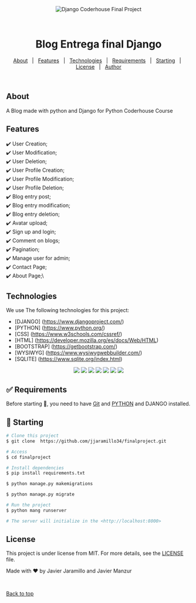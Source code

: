 <div align="center" id="top"> 
  <img src="./.github/app.gif" alt="Django Coderhouse Final Project" />

  &#xa0;

  <!-- <a href="https://djangocoderhouseproject.netlify.app">Demo</a> -->
</div>

<h1 align="center">Blog Entrega final Django</h1>

<!-- 
<p align="center">
  <img alt="Github top language" src="https://img.shields.io/github/languages/top/{{YOUR_GITHUB_USERNAME}}/django-coderhouse-project?color=56BEB8">

  <img alt="Github language count" src="https://img.shields.io/github/languages/count/{{YOUR_GITHUB_USERNAME}}/django-coderhouse-project?color=56BEB8">

  <img alt="Repository size" src="https://img.shields.io/github/repo-size/{{YOUR_GITHUB_USERNAME}}/django-coderhouse-project?color=56BEB8">

  <img alt="License" src="https://img.shields.io/github/license/{{YOUR_GITHUB_USERNAME}}/django-coderhouse-project?color=56BEB8">

  <img alt="Github issues" src="https://img.shields.io/github/issues/{{YOUR_GITHUB_USERNAME}}/django-coderhouse-project?color=56BEB8"

  <img alt="Github forks" src="https://img.shields.io/github/forks/{{YOUR_GITHUB_USERNAME}}/django-coderhouse-project?color=56BEB8"

  <img alt="Github stars" src="https://img.shields.io/github/stars/{{YOUR_GITHUB_USERNAME}}/django-coderhouse-project?color=56BEB8"
</p>
 -->
<!-- Status -->


<p align="center">
  <a href="#dart-about">About</a> &#xa0; | &#xa0; 
  <a href="#sparkles-features">Features</a> &#xa0; | &#xa0;
  <a href="#rocket-technologies">Technologies</a> &#xa0; | &#xa0;
  <a href="#white_check_mark-requirements">Requirements</a> &#xa0; | &#xa0;
  <a href="#checkered_flag-starting">Starting</a> &#xa0; | &#xa0;
  <a href="#memo-license">License</a> &#xa0; | &#xa0;
  <a href="https://github.com/{{YOUR_GITHUB_USERNAME}}" target="_blank">Author</a>
</p>

<br>

## About ##

A Blog made with python and Django for Python Coderhouse Course

## Features ##

:heavy_check_mark: User Creation;\
:heavy_check_mark: User Modification;\
:heavy_check_mark: User Deletion;\
:heavy_check_mark: User Profile Creation;\
:heavy_check_mark: User Profile Modification;\
:heavy_check_mark: User Profile Deletion;\
:heavy_check_mark: Blog entry post;\
:heavy_check_mark: Blog entry modification;\
:heavy_check_mark: Blog entry deletion;\
:heavy_check_mark: Avatar upload;\
:heavy_check_mark: Sign up and login;\
:heavy_check_mark: Comment on blogs;\
:heavy_check_mark: Pagination;\
:heavy_check_mark: Manage user for admin;\
:heavy_check_mark: Contact Page;\
:heavy_check_mark: About Page;\


## Technologies ##

We use The following technologies for this project:

- [DJANGO] (https://www.djangoproject.com/)
- [PYTHON] (https://www.python.org/)
- [CSS] (https://www.w3schools.com/cssref/)
- [HTML] (https://developer.mozilla.org/es/docs/Web/HTML)
- [BOOTSTRAP] (https://getbootstrap.com/)
- [WYSIWYG] (https://www.wysiwygwebbuilder.com/)
- [SQLITE] (https://www.sqlite.org/index.html)

<p align="center">
  <img src="https://img.shields.io/badge/Python-FFD43B?style=for-the-badge&logo=python&logoColor=blue"/>
  <img src="https://img.shields.io/badge/HTML-239120?style=for-the-badge&logo=html5&logoColor=white"/> 
  <img src="https://img.shields.io/badge/CSS3-1572B6?style=for-the-badge&logo=css3&logoColor=white"/>
  <img src="https://img.shields.io/badge/Bootstrap-563D7C?style=for-the-badge&logo=bootstrap&logoColor=white"/>
  <img src="https://img.shields.io/badge/Django-092E20?style=for-the-badge&logo=django&logoColor=white"/>
  <img src="https://img.shields.io/badge/Heroku-430098?style=for-the-badge&logo=heroku&logoColor=white"/>
  <img src="https://img.shields.io/badge/SQLite-07405E?style=for-the-badge&logo=sqlite&logoColor=white"/>

</p>


## :white_check_mark: Requirements ##

Before starting :checkered_flag:, you need to have [Git](https://git-scm.com) and [PYTHON]() and DJANGO installed.

## :checkered_flag: Starting ##

```bash
# Clone this project
$ git clone  https://github.com/jjaramillo34/finalproject.git

# Access
$ cd finalproject

# Install dependencies
$ pip install requirements.txt

$ python manage.py makemigrations

$ python manage.py migrate

# Run the project
$ python mang runserver

# The server will initialize in the <http://localhost:8000>
```

## License ##

This project is under license from MIT. For more details, see the [LICENSE](LICENSE.md) file.


Made with :heart: by Javier Jaramillo and Javier Manzur

&#xa0;

<a href="#top">Back to top</a>
